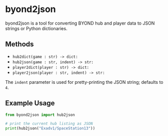 # byond2json

byond2json is a tool for converting BYOND hub and player data to JSON strings or Python dictionaries.

## Methods

* `hub2dict(game : str) -> dict:`
* `hub2json(game : str, indent) -> str:`
* `player2dict(player : str) -> dict:`
* `player2json(player : str, indent) -> str:`

The `indent` parameter is used for pretty-printing the JSON string; defaults to `4`.

## Example Usage

```python
from byond2json import hub2json

# print the current hub listing as JSON
print(hub2json("Exadv1/SpaceStation13"))
```
